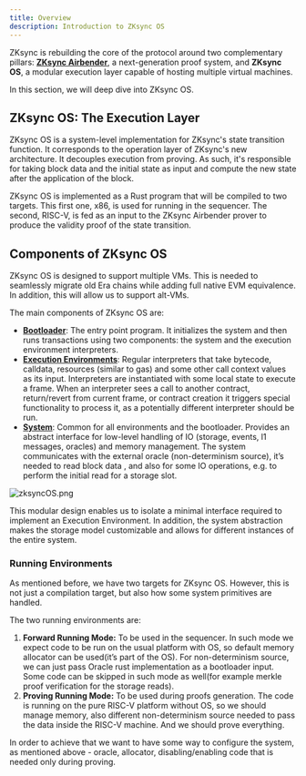 ```yaml
---
title: Overview
description: Introduction to ZKsync OS
---
```


ZKsync is rebuilding the core of the protocol around two complementary
pillars: [**ZKsync Airbender**](/zksync-protocol/zksync-airbender/overview),
a next-generation proof system,
and **ZKsync OS**, a modular execution layer capable of hosting multiple virtual machines.

In this section, we will deep dive into ZKsync OS.

## ZKsync OS: The Execution Layer

ZKsync OS is a system-level implementation for ZKsync's state transition function. It corresponds to the operation layer of ZKsync's new
architecture. It decouples execution from proving. As such, it's responsible for taking block data and the initial state as input and compute the
new state after the application of the block.

ZKsync OS is implemented as a Rust program that will be compiled to two targets. This first one, x86, is used for running in the sequencer.
The second, RISC-V, is fed as an input to the ZKsync Airbender prover to produce the validity proof of the state transition.

## Components of ZKsync OS

ZKsync OS is designed to support multiple VMs. This is needed to seamlessly migrate old Era chains while adding full native EVM equivalence.
In addition, this will allow us to support alt-VMs.

The main components of ZKsync OS are:

- [**Bootloader**](/zksync-protocol/zksyncos/bootloader): The entry point program. It initializes the system and then
runs transactions using two components: the system and the execution environment interpreters.
- [**Execution Environments**](/zksync-protocol/zksyncos/execution-environment): Regular interpreters that take bytecode,
calldata, resources (similar to gas) and some other call context values
as its input. Interpreters are instantiated with some local state to execute a frame. When an interpreter sees a call to another contract,
return/revert from current frame, or contract creation it triggers special functionality to process it, as a potentially different
interpreter should be run.
- [**System**](/zksync-protocol/zksyncos/system): Common for all environments and the bootloader. Provides an abstract interface for
low-level handling of IO (storage, events,
l1 messages, oracles) and memory management. The system communicates with the external oracle (non-determinism source), it’s needed to read block data
, and also for some IO operations, e.g. to perform the initial read for a storage slot.

![zksyncOS.png](/images/zksyncos-airbender/zksyncOS.png)

This modular design enables us to isolate a minimal interface required to implement an Execution Environment. In addition, the system abstraction
makes the storage model customizable and allows for different instances of the entire system.

### Running Environments

As mentioned before, we have two targets for ZKsync OS. However, this is not just a compilation target, but also how some system primitives
are handled.

The two running environments are:

1. **Forward Running Mode:** To be used in the sequencer. In such mode we expect code to be run on the usual platform with OS,
so default memory allocator can be used(it’s part of the OS). For non-determinism source, we can just pass Oracle rust implementation as a
bootloader input. Some code can be skipped in such mode as well(for example merkle proof verification for the storage reads).
2. **Proving Running Mode:** To be used during proofs generation. The code is running on the pure RISC-V platform without OS, so we should manage
memory, also different non-determinism source needed to pass the data inside the RISC-V machine. And we should prove everything.

In order to achieve that we want to have some way to configure the system, as mentioned above - oracle, allocator, disabling/enabling code that
is needed only during proving.
